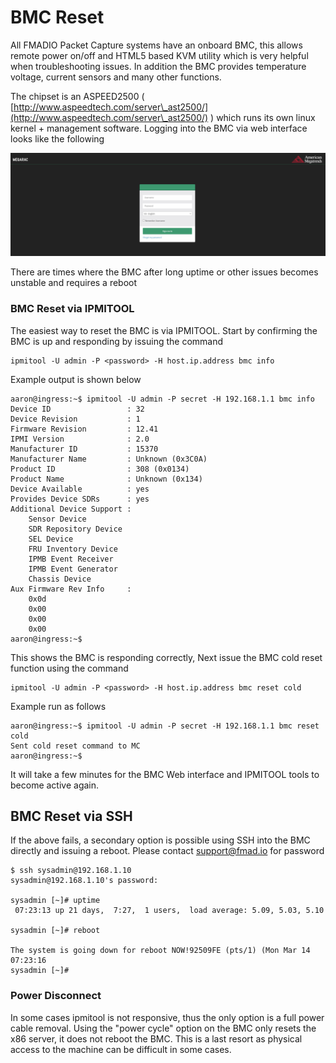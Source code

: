# BMC Reset

All FMADIO Packet Capture systems have an onboard BMC, this allows remote power on/off and HTML5 based KVM utility which is very helpful when troubleshooting issues. In addition the BMC provides temperature voltage, current sensors and many other functions.

The chipset is an ASPEED2500 ( [http://www.aspeedtech.com/server\_ast2500/](http://www.aspeedtech.com/server\_ast2500/) ) which runs its own linux kernel + management software. Logging into the BMC via web interface looks like the following

![FMADIO BMC Interface](<../.gitbook/assets/image (61).png>)

There are times where the BMC after long uptime or other issues becomes unstable and requires a reboot

### BMC Reset via IPMITOOL

The easiest way to reset the BMC is via IPMITOOL. Start by confirming the BMC is up and responding by issuing the command&#x20;

```
ipmitool -U admin -P <password> -H host.ip.address bmc info 
```

Example output is shown below

```
aaron@ingress:~$ ipmitool -U admin -P secret -H 192.168.1.1 bmc info
Device ID                 : 32
Device Revision           : 1
Firmware Revision         : 12.41
IPMI Version              : 2.0
Manufacturer ID           : 15370
Manufacturer Name         : Unknown (0x3C0A)
Product ID                : 308 (0x0134)
Product Name              : Unknown (0x134)
Device Available          : yes
Provides Device SDRs      : yes
Additional Device Support :
    Sensor Device
    SDR Repository Device
    SEL Device
    FRU Inventory Device
    IPMB Event Receiver
    IPMB Event Generator
    Chassis Device
Aux Firmware Rev Info     :
    0x0d
    0x00
    0x00
    0x00
aaron@ingress:~$
```

This shows the BMC is responding correctly, Next issue the BMC cold reset function using the command

```
ipmitool -U admin -P <password> -H host.ip.address bmc reset cold
```

Example run as follows

```
aaron@ingress:~$ ipmitool -U admin -P secret -H 192.168.1.1 bmc reset cold
Sent cold reset command to MC
aaron@ingress:~$
```

It will take a few minutes for the BMC Web interface and IPMITOOL tools to become active again.

## BMC Reset via SSH

If the above fails, a secondary option is possible using SSH into the BMC directly and issuing a reboot. Please contact support@fmad.io for password

```
$ ssh sysadmin@192.168.1.10
sysadmin@192.168.1.10's password:

sysadmin [~]# uptime
 07:23:13 up 21 days,  7:27,  1 users,  load average: 5.09, 5.03, 5.10
 
sysadmin [~]# reboot

The system is going down for reboot NOW!92509FE (pts/1) (Mon Mar 14 07:23:16
sysadmin [~]#
```

### Power Disconnect

In some cases ipmitool is not responsive, thus the only option is a full power cable removal. Using the "power cycle" option on the BMC only resets the x86 server, it does not reboot the BMC. This is a last resort as physical access to the machine can be difficult in some cases.
